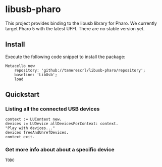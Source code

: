 # libusb-pharo

This project provides binding to the libusb library for Pharo. We currently target Pharo 5 with the latest UFFI. There are no stable version yet.

## Install

Execute the following code snippet to install the package:

~~~
Metacello new
    repository: 'github://tamerescrl/libusb-pharo/repository';
    baseline: 'LibUsb';
    load
~~~


## Quickstart

### Listing all the connected USB devices
```
context := LUContext new.
devices := LUDevice allDevicesForContext: context.
"Play with devices..."
devices freeAndUnrefDevices.
context exit.
```

### Get more info about about a specific device

`TODO`
